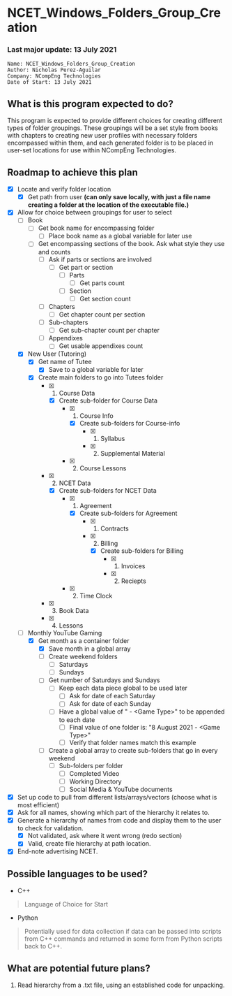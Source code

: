 # NCET_Windows_Folders_Group_Creation

### Last major update: __13 July 2021__

	Name: NCET_Windows_Folders_Group_Creation
	Author: Nicholas Perez-Aguilar
	Company: NCompEng Technologies
	Date of Start: 13 July 2021

## What is this program expected to do?
This program is expected to provide different choices for creating different types of folder groupings. These groupings will be a set style from books with chapters to creating new user profiles with necessary folders encompassed within them, and each generated folder is to be placed in user-set locations for use within NCompEng Technologies.

## Roadmap to achieve this plan
- [X] Locate and verify folder location
  - [X] Get path from user __(can only save locally, with just a file name creating a folder at the location of the executable file.)__
- [X] Allow for choice between groupings for user to select
  - [ ] Book
    - [ ] Get book name for encompassing folder
      - [ ] Place book name as a global variable for later use
    - [ ] Get encompassing sections of the book. Ask what style they use and counts
      - [ ] Ask if parts or sections are involved
        - [ ] Get part or section
          - [ ] Parts
            - [ ] Get parts count
          - [ ] Section
            - [ ] Get section count
      - [ ] Chapters
        - [ ] Get chapter count per section
      - [ ] Sub-chapters
        - [ ] Get sub-chapter count per chapter
      - [ ] Appendixes
        - [ ] Get usable appendixes count
  - [X] New User (Tutoring)
    - [X] Get name of Tutee
      - [X] Save to a global variable for later
    - [X] Create main folders to go into Tutees folder
      - [X] 1) Course Data
        - [X] Create sub-folder for Course Data
          - [X] 1) Course Info
            - [X] Create sub-folders for Course-info
              - [X] 1) Syllabus
              - [X] 2) Supplemental Material
          - [X] 2) Course Lessons
      - [X] 2) NCET Data
        - [X] Create sub-folders for NCET Data
          - [X] 1) Agreement
            - [X] Create sub-folders for Agreement
              - [X] 1) Contracts
              - [X] 2) Billing
                - [X] Create sub-folders for Billing
                  - [X] 1) Invoices
                  - [X] 2) Reciepts
          - [X] 2) Time Clock
      - [X] 3) Book Data
      - [X] 4) Lessons
  - [ ] Monthly YouTube Gaming
    - [X] Get month as a container folder
      - [X] Save month in a global array
      - [ ] Create weekend folders
        - [ ] Saturdays
        - [ ] Sundays
      - [ ] Get number of Saturdays and Sundays
        - [ ] Keep each data piece global to be used later
          - [ ] Ask for date of each Saturday
          - [ ] Ask for date of each Sunday
        - [ ] Have a global value of " - \<Game Type>" to be appended to each date
          - [ ] Final value of one folder is: "8 August 2021 - \<Game Type>"
          - [ ] Verify that folder names match this example
      - [ ] Create a global array to create sub-folders that go in every weekend
        - [ ] Sub-folders per folder
          - [ ] Completed Video
          - [ ] Working Directory
          - [ ] Social Media & YouTube documents
- [X] Set up code to pull from different lists/arrays/vectors (choose what is most efficient)
- [X] Ask for all names, showing which part of the hierarchy it relates to.
- [X] Generate a hierarchy of names from code and display them to the user to check for validation.
  - [X] Not validated, ask where it went wrong (redo section)
  - [X] Valid, create file hierarchy at path location.
- [X] End-note advertising NCET.

## Possible languages to be used?
- C++
> Language of Choice for Start
- Python
> Potentially used for data collection if data can be passed into scripts from C++ commands and returned in some form from Python scripts back to C++.

## What are potential future plans?
1. Read hierarchy from a .txt file, using an established code for unpacking.